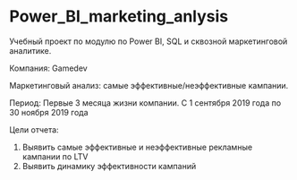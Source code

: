# Power_BI_marketing_anlysis
Учебный проект по модулю по Power BI, SQL и сквозной маркетинговой аналитике.

Компания:
Gamedev

Маркетинговый анализ: самые эффективные/неэффективные кампании.

Период:
Первые 3 месяца жизни компании. С 1 сентября 2019 года по 30 ноября 2019 года

Цели отчета:
1) Выявить самые эффективные и неэффективные рекламные кампании по LTV
2) Выявить динамику эффективности кампаний

